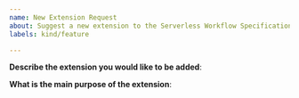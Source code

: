 ```yaml
---
name: New Extension Request
about: Suggest a new extension to the Serverless Workflow Specification
labels: kind/feature

---
```


<!--
We are more than thrilled to accept a new extension! 

But before that, have you considered starting a discussion with other
contributors using the "Discussions" tab?
-->

**Describe the extension you would like to be added**:

**What is the main purpose of the extension**:
